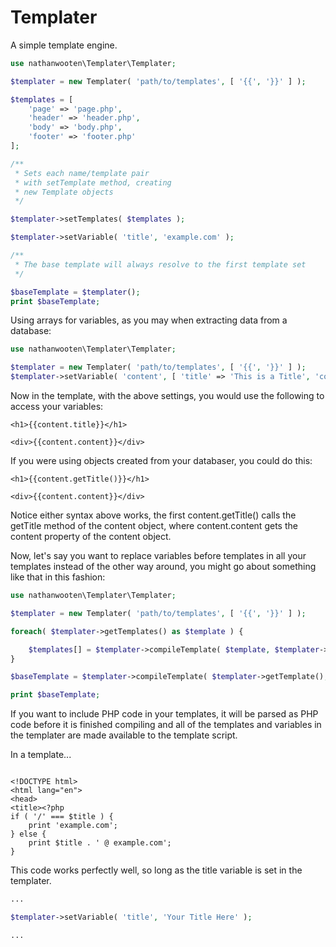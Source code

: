 # Templater
A simple template engine.

```php
use nathanwooten\Templater\Templater;

$templater = new Templater( 'path/to/templates', [ '{{', '}}' ] );

$templates = [
    'page' => 'page.php',
    'header' => 'header.php',
    'body' => 'body.php',
    'footer' => 'footer.php'
];

/**
 * Sets each name/template pair
 * with setTemplate method, creating
 * new Template objects
 */

$templater->setTemplates( $templates );

$templater->setVariable( 'title', 'example.com' );

/**
 * The base template will always resolve to the first template set
 */

$baseTemplate = $templater();
print $baseTemplate;

```

Using arrays for variables, as you may when extracting data from a database:

```php
use nathanwooten\Templater\Templater;

$templater = new Templater( 'path/to/templates', [ '{{', '}}' ] );
$templater->setVariable( 'content', [ 'title' => 'This is a Title', 'content' => 'This is the Content' ] );

```

Now in the template, with the above settings, you would use the following to access your variables:

```
<h1>{{content.title}}</h1>

<div>{{content.content}}</div>
```

If you were using objects created from your databaser, you could do this:

```
<h1>{{content.getTitle()}}</h1>

<div>{{content.content}}</div>
```

Notice either syntax above works, the first content.getTitle() calls the getTitle method of the content object, where content.content gets the content property of the content object.

Now, let's say you want to replace variables before templates in all your templates instead of the other way around, you might go about something like that in this fashion:

```php
use nathanwooten\Templater\Templater;

$templater = new Templater( 'path/to/templates', [ '{{', '}}' ] );

foreach( $templater->getTemplates() as $template ) {

    $templates[] = $templater->compileTemplate( $template, $templater->getVariables() );
}

$baseTemplate = $templater->compileTemplate( $templater->getTemplate(), $templates );

print $baseTemplate;

```

If you want to include PHP code in your templates, it will be parsed as PHP code before it is finished compiling and all of the templates and variables in the templater are made available to the template script.

In a template...

```

<!DOCTYPE html>
<html lang="en">
<head>
<title><?php
if ( '/' === $title ) {
    print 'example.com';
} else {
    print $title . ' @ example.com';
}
```

This code works perfectly well, so long as the title variable is set in the templater.

```php
...

$templater->setVariable( 'title', 'Your Title Here' );

...
```
